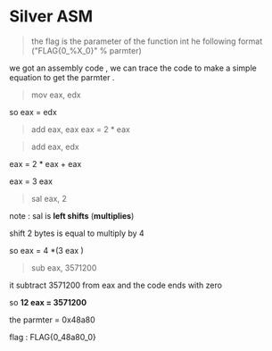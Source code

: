 **Silver ASM**
=======

>the flag is the parameter of the function int he following format ("FLAG{0_%X_0}" % parmter)

we got an assembly code , we can trace the code to make a simple equation to get the parmter .

>mov     eax, edx  

so eax = edx 

>add     eax, eax
eax = 2 * eax 

>add     eax, edx

eax = 2 * eax + eax 

eax = 3 eax 

>sal     eax, 2 

note : sal is **left shifts** (**multiplies**)

shift 2 bytes is equal to multiply by 4 

so eax = 4 *(3 eax )

>sub     eax, 3571200

it subtract 3571200 from eax and the code ends with zero 

so **12 eax = 3571200** 

the parmter =  0x48a80

flag : FLAG{0_48a80_0}
